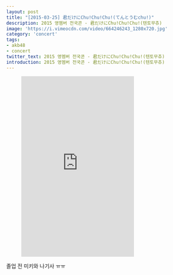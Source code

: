 ```yaml
---
layout: post
title: "[2015-03-25] 君だけにChu!Chu!Chu!(てんとうむchu!)"
description: 2015 영멤버 전국콘 - 君だけにChu!Chu!Chu!(텐토무츄)
image: 'https://i.vimeocdn.com/video/664246243_1280x720.jpg'
category: 'concert'
tags:
- akb48
- concert
twitter_text: 2015 영멤버 전국콘 - 君だけにChu!Chu!Chu!(텐토무츄)
introduction: 2015 영멤버 전국콘 - 君だけにChu!Chu!Chu!(텐토무츄)
---
```

<figure class="video_container">
<iframe src="https://player.vimeo.com/video/240839270" height="480" frameborder="0" webkitallowfullscreen mozallowfullscreen allowfullscreen></iframe>
</figure>

졸업 전 미키와 나기사 ㅠㅠ<br>
